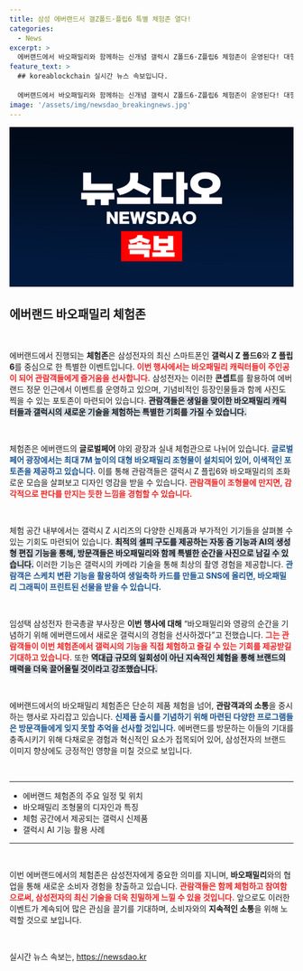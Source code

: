 ```yaml
---
title: 삼성 에버랜드서 갤Z폴드·플립6 특별 체험존 열다!
categories:
  - News
excerpt: >
  에버랜드에서 바오패밀리와 함께하는 신개념 갤럭시 Z폴드6·Z플립6 체험존이 운영된다! 대형 포토존, AI 기능 체험, 특별한 생일 축하 이벤트까지 놓치지 마세요!
feature_text: >
  ## koreablockchain 실시간 뉴스 속보입니다.

  에버랜드에서 바오패밀리와 함께하는 신개념 갤럭시 Z폴드6·Z플립6 체험존이 운영된다! 대형 포토존, AI 기능 체험, 특별한 생일 축하 이벤트까지 놓치지 마세요!
image: '/assets/img/newsdao_breakingnews.jpg'
---
```


<p><img src="/assets/img/newsdao_breakingnews.jpg" alt="koreablockchain 속보" /></p>

<h2 data-ke-size="size26">에버랜드 바오패밀리 체험존</h2>

<p data-ke-size="size16">&nbsp;</p>

<p>에버랜드에서 진행되는 <b>체험존</b>은 삼성전자의 최신 스마트폰인 <b>갤럭시 Z 폴드6</b>와 <b>Z 플립6</b>를 중심으로 한 특별한 이벤트입니다. <b><span style="color: #ee2323;">이번 행사에서는 바오패밀리 캐릭터들이 주인공이 되어 관람객들에게 즐거움을 선사합니다.</span></b> 삼성전자는 이러한 <b>콘셉트</b>를 활용하여 에버랜드 정문 인근에서 이벤트를 운영하고 있으며, 기념비적인 등장인물들과 함께 사진도 찍을 수 있는 포토존이 마련되어 있습니다. <b><span style="background-color: #21538527;">관람객들은 생일을 맞이한 바오패밀리 캐릭터들과 갤럭시의 새로운 기술을 체험하는 특별한 기회를 가질 수 있습니다.</span></b></p>

<p data-ke-size="size16">&nbsp;</p>

<p>체험존은 에버랜드의 <b>글로벌페어</b> 야외 광장과 실내 체험관으로 나뉘어 있습니다. <b><span style="color: #1a5490;">글로벌페어 광장에서는 최대 7M 높이의 대형 바오패밀리 조형물이 설치되어 있어, 이색적인 포토존을 제공하고 있습니다.</span></b> 이를 통해 관람객들은 갤럭시 Z 플립6와 바오패밀리의 조화로운 모습을 살펴보고 디자인 영감을 받을 수 있습니다. <b><span style="color: #ee2323;">관람객들이 조형물에 만지면, 감각적으로 판다를 만지는 듯한 느낌을 경험할 수 있습니다.</span></b></p>

<p data-ke-size="size16">&nbsp;</p>

<p>체험 공간 내부에서는 갤럭시 Z 시리즈의 다양한 신제품과 부가적인 기기들을 살펴볼 수 있는 기회도 마련되어 있습니다. <b><span style="background-color: #21538527;">최적의 셀피 구도를 제공하는 자동 줌 기능과 AI의 생성형 편집 기능을 통해, 방문객들은 바오패밀리와 함께 특별한 순간을 사진으로 남길 수 있습니다.</span></b> 이러한 기능은 갤럭시의 카메라 기술을 통해 최상의 촬영 경험을 제공합니다. <b><span style="color: #1a5490;">관람객은 스케치 변환 기능을 활용하여 생일축하 카드를 만들고 SNS에 올리면, 바오패밀리 그래픽이 프린트된 선물을 받을 수 있습니다.</span></b></p>

<p data-ke-size="size16">&nbsp;</p>

<p>임성택 삼성전자 한국총괄 부사장은 <b>이번 행사에 대해</b> “바오패밀리와 영광의 순간을 기념하기 위해 에버랜드에서 새로운 갤럭시의 경험을 선사하겠다”고 전했습니다. <b><span style="color: #ee2323;">그는 관람객들이 이번 체험존에서 갤럭시의 기능을 직접 체험하고 즐길 수 있는 기회를 제공받길 기대하고 있습니다.</span></b> 또한 <b><span style="background-color: #21538527;">역대급 규모의 일회성이 아닌 지속적인 체험을 통해 브랜드의 매력을 더욱 끌어올릴 것이라고 강조했습니다.</span></b></p>

<p data-ke-size="size16">&nbsp;</p>

<p>에버랜드에서의 바오패밀리 체험존은 단순히 제품 체험을 넘어, <b>관람객과의 소통</b>을 중시하는 행사로 자리잡고 있습니다. <b><span style="color: #1a5490;">신제품 출시를 기념하기 위해 마련된 다양한 프로그램들은 방문객들에게 잊지 못할 추억을 선사할 것입니다.</span></b> 에버랜드를 방문하는 이들의 기대를 충족시키기 위해 다채로운 경험과 혁신적인 요소가 접목되어 있어, 삼성전자의 브랜드 이미지 향상에도 긍정적인 영향을 미칠 것으로 보입니다.</p>

<p data-ke-size="size16">&nbsp;</p>

<hr>

<ul>
  <li>에버랜드 체험존의 주요 일정 및 위치</li>
  <li>바오패밀리 조형물의 디자인과 특징</li>
  <li>체험 공간에서 제공되는 갤럭시 신제품</li>
  <li>갤럭시 AI 기능 활용 사례</li>
</ul>

<hr>

<p data-ke-size="size16">&nbsp;</p>

<p>이번 에버랜드에서의 체험존은 삼성전자에게 중요한 의미를 지니며, <b>바오패밀리</b>와의 협업을 통해 새로운 소비자 경험을 창출하고 있습니다. <b><span style="color: #ee2323;">관람객들은 함께 체험하고 참여함으로써, 삼성전자의 최신 기술을 더욱 친밀하게 느낄 수 있을 것입니다.</span></b> 앞으로도 이러한 이벤트가 계속되어 많은 관심을 끌기를 기대하며, 소비자와의 <b>지속적인 소통</b>을 위해 노력할 것으로 보입니다. </p>

<p data-ke-size="size16">&nbsp;</p>
실시간 뉴스 속보는, <a href="https://newsdao.kr" rel="dofollow">https://newsdao.kr</a>


